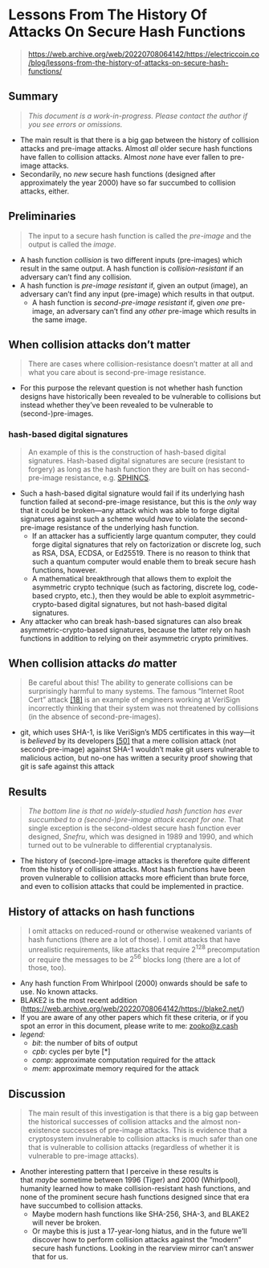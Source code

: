 # Lessons From The History Of Attacks On Secure Hash Functions
> https://web.archive.org/web/20220708064142/https://electriccoin.co/blog/lessons-from-the-history-of-attacks-on-secure-hash-functions/

## Summary
> _This document is a work-in-progress. Please contact the author if you see errors or omissions._

- The main result is that there is a big gap between the history of collision attacks and pre-image attacks. Almost _all_ older secure hash functions have fallen to collision attacks. Almost _none_ have ever fallen to pre-image attacks.
- Secondarily, no _new_ secure hash functions (designed after approximately the year 2000) have so far succumbed to collision attacks, either.

## Preliminaries
> The input to a secure hash function is called the _pre-image_ and the output is called the _image_.

- A hash function _collision_ is two different inputs (pre-images) which result in the same output. A hash function is _collision-resistant_ if an adversary can’t find any collision.
- A hash function is _pre-image resistant_ if, given an output (image), an adversary can’t find any input (pre-image) which results in that output.
	- A hash function is _second-pre-image resistant_ if, given _one_ pre-image, an adversary can’t find any _other_ pre-image which results in the same image.

## When collision attacks don’t matter
> There are cases where collision-resistance doesn’t matter at all and what you care about is second-pre-image resistance.

- For this purpose the relevant question is not whether hash function designs have historically been revealed to be vulnerable to collisions but instead whether they’ve been revealed to be vulnerable to (second-)pre-images.

### hash-based digital signatures
> An example of this is the construction of hash-based digital signatures. Hash-based digital signatures are secure (resistant to forgery) as long as the hash function they are built on has second-pre-image resistance, e.g. [SPHINCS](https://web.archive.org/web/20220708064142/https://sphincs.cr.yp.to/sphincs-20150202.pdf).

- Such a hash-based digital signature would fail if its underlying hash function failed at second-pre-image resistance, but this is the _only_ way that it could be broken—any attack which was able to forge digital signatures against such a scheme would _have_ to violate the second-pre-image resistance of the underlying hash function.
	- If an attacker has a sufficiently large quantum computer, they could forge digital signatures that rely on factorization or discrete log, such as RSA, DSA, ECDSA, or Ed25519. There is no reason to think that such a quantum computer would enable them to break secure hash functions, however.
	- A mathematical breakthrough that allows them to exploit the asymmetric crypto technique (such as factoring, discrete log, code-based crypto, etc.), then they would be able to exploit asymmetric-crypto-based digital signatures, but not hash-based digital signatures.
- Any attacker who can break hash-based signatures can also break asymmetric-crypto-based signatures, because the latter rely on hash functions in addition to relying on their asymmetric crypto primitives.

## When collision attacks _do_ matter
> Be careful about this! The ability to generate collisions can be surprisingly harmful to many systems. The famous “Internet Root Cert” attack [[18]](https://web.archive.org/web/20220705235340/https://www.win.tue.nl/hashclash/rogue-ca/) is an example of engineers working at VeriSign incorrectly thinking that their system was not threatened by collisions (in the absence of second-pre-images).

- git, which uses SHA-1, is like VeriSign’s MD5 certificates in this way—it is _believed_ by its developers [[50]](https://web.archive.org/web/20220626122908/https://www.mail-archive.com/cryptography@metzdowd.com/msg10800.html) that a mere collision attack (not second-pre-image) against SHA-1 wouldn’t make git users vulnerable to malicious action, but no-one has written a security proof showing that git is safe against this attack

## Results
> _The bottom line is that no widely-studied hash function has ever succumbed to a (second-)pre-image attack except for one._ That single exception is the second-oldest secure hash function ever designed, _Snefru_, which was designed in 1989 and 1990, and which turned out to be vulnerable to differential cryptanalysis.

- The history of (second-)pre-image attacks is therefore quite different from the history of collision attacks. Most hash functions have been proven vulnerable to collision attacks more efficient than brute force, and even to collision attacks that could be implemented in practice.

## History of attacks on hash functions
> I omit attacks on reduced-round or otherwise weakened variants of hash functions (there are a lot of those). I omit attacks that have unrealistic requirements, like attacks that require $2^{128}$ precomputation or require the messages to be $2^{56}$ blocks long (there are a lot of those, too).

- Any hash function From Whirlpool (2000) onwards should be safe to use. No known attacks. 
- BLAKE2 is the most recent addition (https://web.archive.org/web/20220708064142/https://blake2.net/)
- If you are aware of any other papers which fit these criteria, or if you spot an error in this document, please write to me: [zooko@z.cash](mailto:zooko@z.cash)
- _legend:_
	-   _bit_: the number of bits of output
	-   _cpb_: cycles per byte [*]
	-   _comp_: approximate computation required for the attack
	-   _mem_: approximate memory required for the attack

## Discussion
> The main result of this investigation is that there is a big gap between the historical successes of collision attacks and the almost non-existence successes of pre-image attacks. This is evidence that a cryptosystem invulnerable to collision attacks is much safer than one that is vulnerable to collision attacks (regardless of whether it is vulnerable to pre-image attacks).
- Another interesting pattern that I perceive in these results is that _maybe_ sometime between 1996 (Tiger) and 2000 (Whirlpool), humanity learned how to make collision-resistant hash functions, and none of the prominent secure hash functions designed since that era have succumbed to collision attacks.
	- Maybe modern hash functions like SHA-256, SHA-3, and BLAKE2 will never be broken.
	- Or maybe this is just a 17-year-long hiatus, and in the future we’ll discover how to perform collision attacks against the “modern” secure hash functions. Looking in the rearview mirror can’t answer that for us.